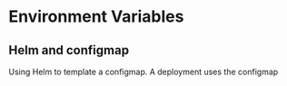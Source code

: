 # Environment Variables
## Helm and configmap
Using Helm to template a configmap.
A deployment uses the configmap

